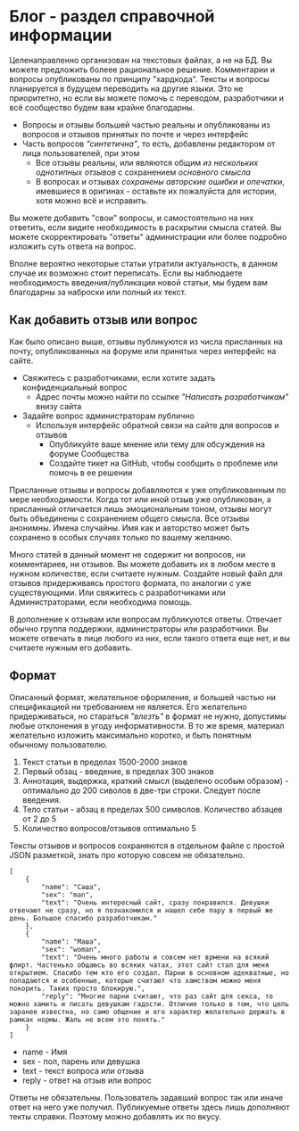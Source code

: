 # Блог - раздел справочной информации

Целенаправленно организован на текстовых файлах, а не на БД. Вы можете предложить болеее рациональное решение. Комментарии и вопросы опубликованы по принципу "хардкода". Тексты и вопросы планируется в будущем переводить на другие языки. Это не приоритетно, но если вы можете помочь с переводом, разработчики и всё сообщество будем вам крайне благодарны.

- Вопросы и отзывы большей частью реальны и опубликованы из вопросов и отзывов принятых по почте и через интерфейс
- Часть вопросов _"синтетична"_, то есть, добавлены редактором от лица пользователей, при этом
  - Все отзывы реальны, или являются общим _из нескольких однотипных отзывов_ с сохранением _основного смысла_
  - В вопросах и отзывах _сохранены авторские ошибки и опечатки_, имевшиеся в оригинах - оставьте их пожалуйста для истории, хотя можно всё и исправить.

Вы можете добавить "свои" вопросы, и самостоятельно на них ответить, если видите необходимость в раскрытии смысла статей. Вы можете скорректировать "ответы" администрации или более подробно изложить суть ответа на вопрос.

Вполне вероятно некоторые статьи утратили актуальность, в данном случае их возможно стоит переписать. Если вы наблюдаете необходимость введения/публикации новой статьи, мы будем вам благодарны за наброски или полный их текст.

## Как добавить отзыв или вопрос

Как было описано выше, отзывы публикуются из числа присланных на почту, опубликованных на форуме или принятых через интерфейс на сайте. 
- Свяжитесь с разработчиками, если хотите задать конфиденциальный вопрос
  - Адрес почты можно найти по ссылке _"Написать разработчикам"_ внизу сайта
- Задайте вопрос администраторам публично
  - Используя интерфейс обратной связи на сайте для вопросов и отзывов
	- Опубликуйте ваше мнение или тему для обсуждения на форуме Сообщества
	- Создайте тикет на GitHub, чтобы сообщить о проблеме или помочь в ее решении

Присланные отзывы и вопросы добавляются к уже опубликованным по мере необходимости. Когда тот или иной отзыв уже опубликован, а присланный отличается лишь эмоциональным тоном, отзывы могут быть объединены с сохранением общего смысла. Все отзывы анонимны. Имена случайны. Имя как и авторство может быть сохранено в особых случаях только по вашему желанию. 
 
Много статей в данный момент не содержит ни вопросов, ни комментариев, ни отзывов. Вы можете добавить их в любом месте в нужном количестве, если считаете нужным. Создайте новый файл для отзывов придерживаясь простого формата, по аналогии с уже существующими. Или свяжитесь с разработчиками или Администраторами, если необходима помощь.

В дополнение к отзывам или вопросам публикуются ответы. Отвечает обычно группа поддержки, администраторы или разработчики. Вы можете отвечать в лице любого из них, если такого ответа еще нет, и вы считаете нужным его добавить.

## Формат

Описанный формат, желательное оформление, и большей частью ни спецификацией ни требованием не является. Его желательно придерживаться, но стараться _"влезть"_ в формат не нужно, допустимы любые отклонения в угоду информативности. В то же время, материал желательно изложить максимально коротко, и быть понятным обычному пользователю.

1. Текст статьи в пределах 1500-2000 знаков
2. Первый обзац - введение, в пределах 300 знаков
3. Аннотация, выдержка, краткий смысл (выделено особым образом) - оптимально до 200 сиволов в две-три строки. Следует после введения.
4. Тело статьи - абзац в пределах 500 символов. Количество абзацев от 2 до 5
5. Количество вопросов/отзывов оптимально 5

Тексты отзывов и вопросов сохраняются в отдельном файле с простой JSON разметкой, знать про которую совсем не обязательно. 

```
[
    {
        "name": "Саша",
        "sex": "man",
        "text": "Очень интересный сайт, сразу понравился. Девушки отвечают не сразу, но я познакомился и нашел себе пару в первый же день. Большое спасибо разработчикам."
    },
    {
        "name": "Маша",
        "sex": "woman",
        "text": "Очень много работы и совсем нет врмени на всякий флирт. Частенько общаюсь во всяких чатах, этот сайт стал для меня открытием. Спасибо тем кто его создал. Парни в основном адекватные, но попадаются и особенные, которые считают что хамством можно меня покорить. Таких просто блокирую.",
        "reply": "Многие парни считают, что раз сайт для секса, то можно хамить и писать девушкам гадости. Отличие только в том, что цель заранее известна, но само общение и его характер желательно держать в рамках нормы. Жаль не всем это понять."
    }
]
```

* name - Имя
* sex - пол, парень или девушка
* text - текст вопроса или отзыва
* reply - ответ на отзыв или вопрос

Ответы не обязательны. Пользователь задавший вопрос так или иначе ответ на него уже получил. Публикуемые ответы здесь лишь дополняют текты справки. Поэтому можно добавлять их по вкусу. 
